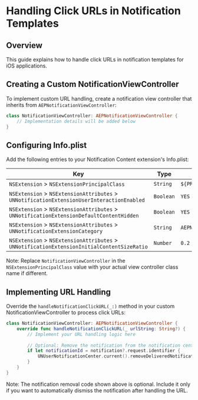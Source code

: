 # Handling Click URLs in Notification Templates

## Overview

This guide explains how to handle click URLs in notification templates for iOS applications.

## Creating a Custom NotificationViewController

To implement custom URL handling, create a notification view controller that inherits from `AEPNotificationViewController`:

```swift
class NotificationViewController: AEPNotificationViewController {
    // Implementation details will be added below
}
```

## Configuring Info.plist

Add the following entries to your Notification Content extension's Info.plist:

| Key | Type | Value |
| --- | --- | --- |
| `NSExtension` > `NSExtensionPrincipalClass` | `String` | `${PRODUCT_MODULE_NAME}.NotificationViewController` |
| `NSExtension` > `NSExtensionAttributes` > `UNNotificationExtensionUserInteractionEnabled` | `Boolean` | `YES` |
| `NSExtension` > `NSExtensionAttributes` > `UNNotificationExtensionDefaultContentHidden` | `Boolean` | `YES` |
| `NSExtension` > `NSExtensionAttributes` > `UNNotificationExtensionCategory` | `String` | `AEPNotification` |
| `NSExtension` > `NSExtensionAttributes` > `UNNotificationExtensionInitialContentSizeRatio` | `Number` | `0.2` |

Note: Replace `NotificationViewController` in the `NSExtensionPrincipalClass` value with your actual view controller class name if different.

## Implementing URL Handling

Override the `handleNotificationClickURL(_:)` method in your custom NotificationViewController to process click URLs:

```swift
class NotificationViewController: AEPNotificationViewController {
    override func handleNotificationClickURL(_ urlString: String?) {
        // Implement your URL handling logic here
        
        // Optional: Remove the notification from the notification center
        if let notificationId = notification?.request.identifier {
            UNUserNotificationCenter.current().removeDeliveredNotifications(withIdentifiers: [notificationId])
        }
    }
}
```

Note: The notification removal code shown above is optional. Include it only if you want to automatically dismiss the notification after handling the URL.